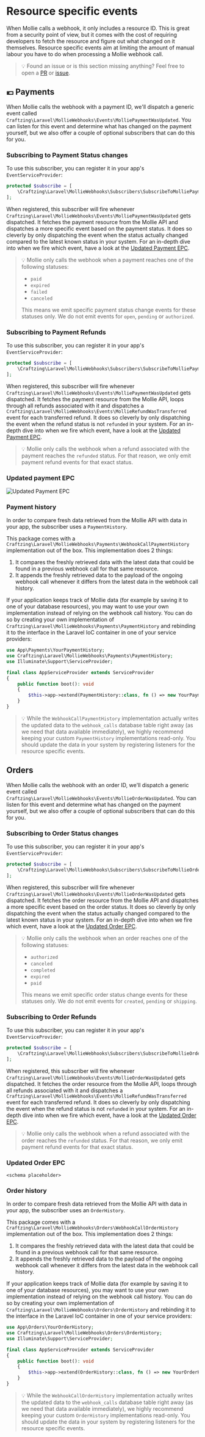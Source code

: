 Resource specific events
===

When Mollie calls a webhook, it only includes a resource ID. This is great from a security point of view, but it comes 
with the cost of requiring developers to fetch the resource and figure out what changed on it themselves. Resource 
specific events aim at limiting the amount of manual labour you have to do when processing a Mollie webhook call.

> 💡 Found an issue or is this section missing anything? Feel free to open a
> [PR](https://github.com/craftzing/laravel-mollie-webhooks/compare) or
> [issue](https://github.com/craftzing/laravel-mollie-webhooks/issues/new).

## 💶 Payments

When Mollie calls the webhook with a payment ID, we'll dispatch a generic event called 
`Craftzing\Laravel\MollieWebhooks\Events\MolliePaymentWasUpdated`. You can listen for this event and determine what has
changed on the payment yourself, but we also offer a couple of optional subscribers that can do this for you.

### Subscribing to Payment Status changes

To use this subscriber, you can register it in your app's `EventServiceProvider`:
```php
protected $subscribe = [
    \Craftzing\Laravel\MollieWebhooks\Subscribers\SubscribeToMolliePaymentStatusChanges::class,
];
```

When registered, this subscriber will fire whenever `Craftzing\Laravel\MollieWebhooks\Events\MolliePaymentWasUpdated` 
gets dispatched. It fetches the payment resource from the Mollie API and dispatches a more specific event based on the 
payment status. It does so cleverly by only dispatching the event when the status actually changed compared to the 
latest known status in your system. For an in-depth dive into when we fire which event, have a look at the 
[Updated Payment EPC](#updated-payment-epc "Updated Payment Event-driven Process Chain").

> 💡 Mollie only calls the webhook when a payment reaches one of the following statuses:
> - `paid`
> - `expired`
> - `failed`
> - `canceled`
> 
> This means we emit specific payment status change events for these statuses only. We do not emit events for `open`,
> `pending` or `authorized`.

### Subscribing to Payment Refunds

To use this subscriber, you can register it in your app's `EventServiceProvider`:
```php
protected $subscribe = [
    \Craftzing\Laravel\MollieWebhooks\Subscribers\SubscribeToMolliePaymentRefunds::class,
];
```

When registered, this subscriber will fire whenever `Craftzing\Laravel\MollieWebhooks\Events\MolliePaymentWasUpdated`
gets dispatched. It fetches the payment resource from the Mollie API, loops through all refunds associated with it and
dispatches a `Craftzing\Laravel\MollieWebhooks\Events\MollieRefundWasTransferred` event for each transferred refund. It 
does so cleverly by only dispatching the event when the refund status is not `refunded` in your system. For an in-depth 
dive into when we fire which event, have a look at the [Updated Payment EPC](#updated-payment-epc "Updated Payment Event-driven Process Chain").

> 💡 Mollie only calls the webhook when a refund associated with the payment reaches the `refunded` status. For that 
> reason, we only emit payment refund events for that exact status.

### Updated payment EPC

![Updated Payment EPC](/art/updated-payment-epc.png)

### Payment history

In order to compare fresh data retrieved from the Mollie API with data in your app, the subscriber uses a
`PaymentHistory`.

This package comes with a `Craftzing\Laravel\MollieWebhooks\Payments\WebhookCallPaymentHistory` implementation out of 
the box. This implementation does 2 things:
1. It compares the freshly retrieved data with the latest data that could be found in a previous webhook call 
   for that same resource.
2. It appends the freshly retrieved data to the payload of the ongoing webhook call whenever it differs from 
   the latest data in the webhook call history.

If your application keeps track of Mollie data (for example by saving it to one of your database resources), you may 
want to use your own implementation instead of relying on the webhook call history. You can do so by creating your own 
implementation of `Craftzing\Laravel\MollieWebhooks\Payments\PaymentHistory` and rebinding it to the interface in the 
Laravel IoC container in one of your service providers:
```php
use App\Payments\YourPaymentHistory;
use Craftzing\Laravel\MollieWebhooks\Payments\PaymentHistory;
use Illuminate\Support\ServiceProvider;

final class AppServiceProvider extends ServiceProvider
{
    public function boot(): void
    {
        $this->app->extend(PaymentHistory::class, fn () => new YourPaymentHistory());
    }
}
```

> 💡 While the `WebhookCallPaymentHistory` implementation actually writes the updated data to the `webhook_calls` 
> database table right away (as we need that data available immediately), we highly recommend keeping your custom 
> `PaymentHistory` implementations read-only. You should update the data in your system by registering listeners for 
> the resource specific events.

## Orders

When Mollie calls the webhook with an order ID, we'll dispatch a generic event called
`Craftzing\Laravel\MollieWebhooks\Events\MollieOrderWasUpdated`. You can listen for this event and determine what has
changed on the payment yourself, but we also offer a couple of optional subscribers that can do this for you.

### Subscribing to Order Status changes

To use this subscriber, you can register it in your app's `EventServiceProvider`:
```php
protected $subscribe = [
    \Craftzing\Laravel\MollieWebhooks\Subscribers\SubscribeToMollieOrderStatusChanges::class,
];
```

When registered, this subscriber will fire whenever `Craftzing\Laravel\MollieWebhooks\Events\MollieOrderWasUpdated`
gets dispatched. It fetches the order resource from the Mollie API and dispatches a more specific event based on the
order status. It does so cleverly by only dispatching the event when the status actually changed compared to the
latest known status in your system. For an in-depth dive into when we fire which event, have a look at the
[Updated Order EPC](#updated-order-epc "Updated Order Event-driven Process Chain").

> 💡 Mollie only calls the webhook when an order reaches one of the following statuses:
> - `authorized`
> - `canceled`
> - `completed`
> - `expired`
> - `paid`
>
> This means we emit specific order status change events for these statuses only. We do not emit events for `created`,
> `pending` or `shipping`.

### Subscribing to Order Refunds

To use this subscriber, you can register it in your app's `EventServiceProvider`:
```php
protected $subscribe = [
    \Craftzing\Laravel\MollieWebhooks\Subscribers\SubscribeToMollieOrderRefunds::class,
];
```

When registered, this subscriber will fire whenever `Craftzing\Laravel\MollieWebhooks\Events\MollieOrderWasUpdated`
gets dispatched. It fetches the order resource from the Mollie API, loops through all refunds associated with it and
dispatches a `Craftzing\Laravel\MollieWebhooks\Events\MollieRefundWasTransferred` event for each transferred refund. It
does so cleverly by only dispatching the event when the refund status is not `refunded` in your system. For an in-depth
dive into when we fire which event, have a look at the [Updated Order EPC](#updated-order-epc "Updated Order Event-driven Process Chain").

> 💡 Mollie only calls the webhook when a refund associated with the order reaches the `refunded` status. For that
> reason, we only emit payment refund events for that exact status.

### Updated Order EPC

`<schema placeholder>`

### Order history

In order to compare fresh data retrieved from the Mollie API with data in your app, the subscriber uses an
`OrderHistory`.

This package comes with a `Craftzing\Laravel\MollieWebhooks\Orders\WebhookCallOrderHistory` implementation out of
the box. This implementation does 2 things:
1. It compares the freshly retrieved data with the latest data that could be found in a previous webhook call
   for that same resource.
2. It appends the freshly retrieved data to the payload of the ongoing webhook call whenever it differs from
   the latest data in the webhook call history.

If your application keeps track of Mollie data (for example by saving it to one of your database resources), you may
want to use your own implementation instead of relying on the webhook call history. You can do so by creating your own
implementation of `Craftzing\Laravel\MollieWebhooks\Orders\OrderHistory` and rebinding it to the interface in the
Laravel IoC container in one of your service providers:
```php
use App\Orders\YourOrderHistory;
use Craftzing\Laravel\MollieWebhooks\Orders\OrderHistory;
use Illuminate\Support\ServiceProvider;

final class AppServiceProvider extends ServiceProvider
{
    public function boot(): void
    {
        $this->app->extend(OrderHistory::class, fn () => new YourOrderHistory());
    }
}
```

> 💡 While the `WebhookCallOrderHistory` implementation actually writes the updated data to the `webhook_calls`
> database table right away (as we need that data available immediately), we highly recommend keeping your custom
> `OrderHistory` implementations read-only. You should update the data in your system by registering listeners for
> the resource specific events.